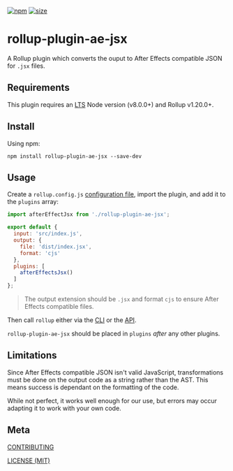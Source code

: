 [npm]: https://img.shields.io/npm/v/timhaywood/rollup-plugin-ae-jsx
[npm-url]: https://www.npmjs.com/package/timhaywood/rollup-plugin-ae-jsx
[size]: https://packagephobia.now.sh/badge?p=timhaywood/rollup-plugin-ae-jsx
[size-url]: https://packagephobia.now.sh/result?ptimhaywood/rollup-plugin-ae-jsx

[![npm][npm]][npm-url]
[![size][size]][size-url]

# rollup-plugin-ae-jsx

A Rollup plugin which converts the ouput to After Effects compatible JSON for `.jsx` files.

## Requirements

This plugin requires an [LTS](https://github.com/nodejs/Release) Node version (v8.0.0+) and Rollup v1.20.0+.

## Install

Using npm:

```console
npm install rollup-plugin-ae-jsx --save-dev
```

## Usage

Create a `rollup.config.js` [configuration file](https://www.rollupjs.org/guide/en/#configuration-files), import the plugin, and add it to the `plugins` array:

```js
import afterEffectJsx from './rollup-plugin-ae-jsx';

export default {
  input: 'src/index.js',
  output: {
    file: 'dist/index.jsx',
    format: 'cjs'
  },
  plugins: [
    afterEffectsJsx()
  ]
};
```

> The output extension should be `.jsx` and format `cjs` to ensure After Effects compatible files.

Then call `rollup` either via the [CLI](https://www.rollupjs.org/guide/en/#command-line-reference) or the [API](https://www.rollupjs.org/guide/en/#javascript-api).

`rollup-plugin-ae-jsx` should be placed in `plugins` _after_ any other plugins.

## Limitations

Since After Effects compatible JSON isn't valid JavaScript, transformations must be done on the output code as a string rather than the AST. This means success is dependant on the formatting of the code.

While not perfect, it works well enough for our use, but errors may occur adapting it to work with your own code.

## Meta

[CONTRIBUTING](/.github/CONTRIBUTING.md)

[LICENSE (MIT)](/LICENSE)
